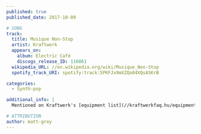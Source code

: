 ```yaml
---
published: true
published_date: 2017-10-09

# SONG
track:
  title: Musique Non-Stop
  artist: Kraftwerk
  appears_on:
    album: Electric Café
    discogs_release_ID: 116061
  wikipedia_URL: //en.wikipedia.org/wiki/Musique_Non-Stop
  spotify_track_URI: spotify:track:5PKFJx9mXZQo84XQsASKrB

categories:
  - Synth-pop

additional_info: |
  Mentioned on Kraftwerk's [equipment list](//kraftwerkfaq.hu/equipment.html)

# ATTRIBUTION
author: matt-grey
---
```

